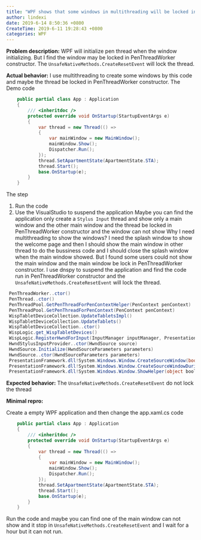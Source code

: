 ```yaml
---
title: "WPF shows that some windows in multithreading will be locked in the PenThreadWorker constructor when the application starts"
author: lindexi
date: 2019-6-14 8:50:36 +0800
CreateTime: 2019-6-11 19:28:43 +0800
categories: WPF
---
```




**Problem description:**
WPF will initialize pen thread when the window initializing. But I find the window may be locked in PenThreadWorker constructor.
The `UnsafeNativeMethods.CreateResetEvent` will lock the thread.
 
 **Actual behavior:** <!-- callstack for crashes / exceptions -->
I use multithreading to create some windows by this code and maybe the thread be locked in PenThreadWorker constructor.
The Demo code
```csharp
    public partial class App : Application
    {
        /// <inheritdoc />
        protected override void OnStartup(StartupEventArgs e)
        {
            var thread = new Thread(() =>
            {
                var mainWindow = new MainWindow();
                mainWindow.Show();
                Dispatcher.Run();
            });
            thread.SetApartmentState(ApartmentState.STA);
            thread.Start();
            base.OnStartup(e);
        }
    }
```
The step
1. Run the code 
1. Use the VisualStudio to suspend the application
Maybe you can find the application only create a `Stylus Input` thread and show only a main window and the other main window and the thread be locked in PenThreadWorker constructor and the window can not show
Why I need multithreading to show the windows? I need the splash window to show the welcome page and then I should show the main window in other thread to do the bussiness code and I should close the splash window when the main window showed.
But I found some users could not show the main window and the main window be lock in PenThreadWorker constructor.
I use dnspy to suspend the application and find the code run in PenThreadWorker constructor and the `UnsafeNativeMethods.CreateResetEvent` will lock the thread.
```csharp
 PenThreadWorker..ctor()  
 PenThread..ctor()  
 PenThreadPool.GetPenThreadForPenContextHelper(PenContext penContext)  
 PenThreadPool.GetPenThreadForPenContext(PenContext penContext)  
 WispTabletDeviceCollection.UpdateTabletsImpl()  
 WispTabletDeviceCollection.UpdateTablets()  
 WispTabletDeviceCollection..ctor()  
 WispLogic.get_WispTabletDevices()  
 WispLogic.RegisterHwndForInput(InputManager inputManager, PresentationSource inputSource)  
 HwndStylusInputProvider..ctor(HwndSource source)  
 HwndSource.Initialize(HwndSourceParameters parameters)  
 HwndSource..ctor(HwndSourceParameters parameters)  
 PresentationFramework.dll!System.Windows.Window.CreateSourceWindow(bool duringShow)  
 PresentationFramework.dll!System.Windows.Window.CreateSourceWindowDuringShow()  
 PresentationFramework.dll!System.Windows.Window.ShowHelper(object booleanBox)  
```
 **Expected behavior:**
The `UnsafeNativeMethods.CreateResetEvent` do not lock the thread
 
 **Minimal repro:**
 
Create a empty WPF application and then change the app.xaml.cs code
```csharp
    public partial class App : Application
    {
        /// <inheritdoc />
        protected override void OnStartup(StartupEventArgs e)
        {
            var thread = new Thread(() =>
            {
                var mainWindow = new MainWindow();
                mainWindow.Show();
                Dispatcher.Run();
            });
            thread.SetApartmentState(ApartmentState.STA);
            thread.Start();
            base.OnStartup(e);
        }
    }
```
Run the code and maybe you can find one of the main window can not show and it stop in `UnsafeNativeMethods.CreateResetEvent` and I wait for a hour but it can not run.
